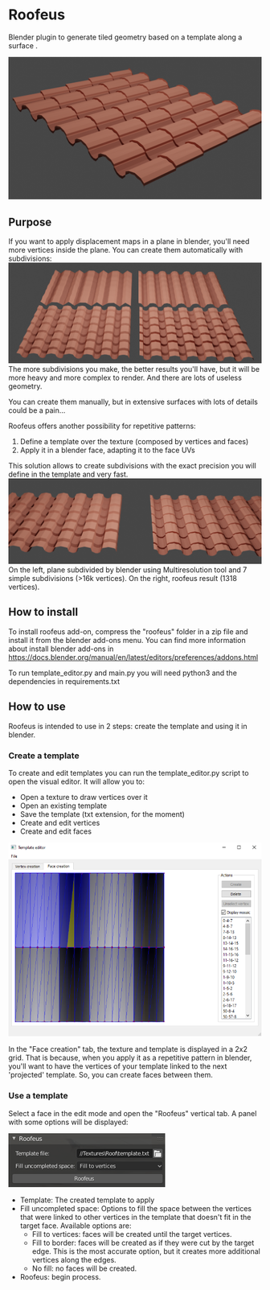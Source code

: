 # Roofeus
Blender plugin to generate tiled geometry based on a template along a surface .

![Roofeus result](images/Result.png?raw=true "Roofeus result")

## Purpose
If you want to apply displacement maps in a plane in blender, you'll need more vertices inside the plane.
You can create them automatically with subdivisions:
![Subdivision comparison](images/SubdivisionComparison.png?raw=true "Subdivision comparison")
The more subdivisions you make, the better results you'll have, but it will be more heavy and more complex to render.
And there are lots of useless geometry.

You can create them manually, but in extensive surfaces with lots of details could be a pain...

Roofeus offers another possibility for repetitive patterns:
1) Define a template over the texture (composed by vertices and faces)
2) Apply it in a blender face, adapting it to the face UVs

This solution allows to create subdivisions with the exact precision you will define in the template and very fast.
![Roofeus result comparison](images/ResultComparison.png?raw=true "Roofeus result comparison")
On the left, plane subdivided by blender using Multiresolution tool and 7 simple subdivisions (>16k vertices). 
On the right, roofeus result (1318 vertices).

## How to install
To install roofeus add-on, compress the "roofeus" folder in a zip file and install it from the blender add-ons menu.
You can find more information about install blender add-ons in https://docs.blender.org/manual/en/latest/editors/preferences/addons.html

To run template_editor.py and main.py you will need python3 and the dependencies in requirements.txt

## How to use
Roofeus is intended to use in 2 steps: create the template and using it in blender.

### Create a template
To create and edit templates you can run the template_editor.py script to open the visual editor. It will allow you to:
- Open a texture to draw vertices over it
- Open an existing template
- Save the template (txt extension, for the moment)
- Create and edit vertices
- Create and edit faces

![Template editor](images/TemplateEditor.png?raw=true "Template editor")
  
In the "Face creation" tab, the texture and template is displayed in a 2x2 grid. That is because, when you apply it as a repetitive pattern in blender,
you'll want to have the vertices of your template linked to the next 'projected' template. So, you can create faces between them.

  
### Use a template
Select a face in the edit mode and open the "Roofeus" vertical tab. A panel with some options will be displayed:

![Blender panel](images/BlenderPanel.png?raw=true "Blender panel")
- Template: The created template to apply
- Fill uncompleted space: Options to fill the space between the vertices that were linked to other vertices in the template that doesn't fit in the
target face. Available options are:
    - Fill to vertices: faces will be created until the target vertices.
    - Fill to border: faces will be created as if they were cut by the target edge. This is the most accurate option,
      but it creates more additional vertices along the edges.
    - No fill: no faces will be created.
- Roofeus: begin process.
  
